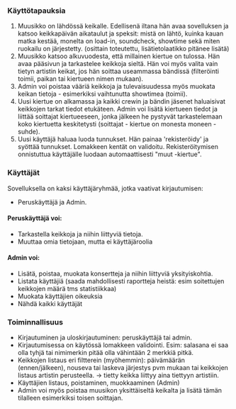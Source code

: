 
### Käyttötapauksia

1. Muusikko on lähdössä keikalle. Edellisenä iltana hän avaa sovelluksen ja katsoo keikkapäivän aikataulut ja speksit: mistä on lähtö, kuinka kauan matka kestää, monelta on load-in, soundcheck, showtime sekä miten ruokailu on järjestetty. (osittain toteutettu, lisätietolaatikko pitänee lisätä)
2. Muusikko katsoo alkuvuodesta, että millainen kiertue on tulossa. Hän avaa pääsivun ja tarkastelee keikkoja sieltä. Hän voi myös valita vain tietyn artistin keikat, jos hän soittaa useammassa bändissä (filteröinti toimii, paikan tai kiertueen nimen mukaan). 
3. Admin voi poistaa vääriä keikkoja ja tulevaisuudessa myös muokata keikan tietoja - esimerkiksi vaihtunutta showtimea (toimii). 
4. Uusi kiertue on alkamassa ja kaikki crewin ja bändin jäsenet haluaisivat keikkojen tarkat tiedot etukäteen. Admin voi lisätä kiertueen tiedot ja liittää soittajat kiertueeseen, jonka jälkeen he pystyvät tarkastelemaan koko kiertuetta keskitetysti (soittajat - kiertue on monesta moneen -suhde).
5. Uusi käyttäjä haluaa luoda tunnukset. Hän painaa 'rekisteröidy' ja syöttää tunnukset. Lomakkeen kentät on validoitu. Rekisteröitymisen onnistuttua käyttäjälle luodaan automaattisesti "muut -kiertue". 


### Käyttäjät
Sovelluksella on kaksi käyttäjäryhmää, jotka vaativat kirjautumisen:
- Peruskäyttäjä ja Admin.

#### Peruskäyttäjä voi:
- Tarkastella keikkoja ja niihin liittyviä tietoja.
- Muuttaa omia tietojaan, mutta ei käyttäjäroolia

#### Admin voi:
- Lisätä, poistaa, muokata konsertteja ja niihin liittyviä yksityiskohtia.
- Listata käyttäjiä (saada mahdollisesti raportteja heistä: esim soitettujen keikkojen määrä tms statistiikkaa)
- Muokata käyttäjien oikeuksia
- Nähdä kaikki käyttäjät

### Toiminnallisuus
- Kirjautuminen ja uloskirjautuminen: peruskäyttäjä tai admin.
- Kirjautumisessa on käytössä lomakkeen validointi. Esim: salasana ei saa olla tyhjä tai nimimerkin pitää olla vähintään 2 merkkiä pitkä. 
- Keikkojen listaus eri filtterein (myöhemmin): päivämäärän (ennen/jälkeen), nouseva tai laskeva järjestys pvm mukaan tai keikkojen listaus artistin perusteella. -> tietty keikka liittyy aina tiettyyn artistiin.
- Käyttäjien listaus, poistaminen, muokkaaminen (Admin)
- Admin voi myös poistaa muusikon yksittäiseltä keikalta ja lisätä tämän tilalleen esimerkiksi toisen soittajan.

